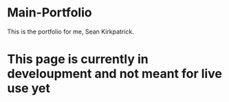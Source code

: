 # Main-Portfolio
This is the portfolio for me, Sean Kirkpatrick. 

<h1>This page is currently in develoupment and not meant for live use yet</h1>
